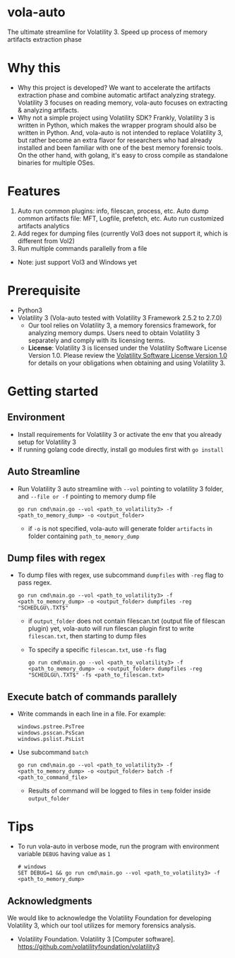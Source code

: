 # vola-auto
The ultimate streamline for Volatility 3. Speed up process of memory artifacts extraction phase

# Why this
- Why this project is developed? We want to accelerate the artifacts extraction phase and combine automatic artifact analyzing strategy. Volatility 3 focuses on reading memory, vola-auto focuses on extracting & analyzing artifacts. 
- Why not a simple project using Volatility SDK? Frankly, Volatility 3 is written in Python, which makes the wrapper program should also be written in Python. And, vola-auto is not intended to replace Volatility 3, but rather become an extra flavor for researchers who had already installed and been familiar with one of the best memory forensic tools. On the other hand, with golang, it's easy to cross compile as standalone binaries for multiple OSes.

# Features
1. Auto run common plugins: info, filescan, process, etc. Auto dump common artifacts file: MFT, Logfile, prefetch, etc. Auto run customized artifacts analytics
2. Add regex for dumping files (currently Vol3 does not support it, which is different from Vol2)
3. Run multiple commands parallelly from a file

- Note: just support Vol3 and Windows yet

# Prerequisite
- Python3
- Volatility 3 (Vola-auto tested with Volatility 3 Framework 2.5.2 to 2.7.0)
    - Our tool relies on Volatility 3, a memory forensics framework, for analyzing memory dumps. Users need to obtain Volatility 3 separately and comply with its licensing terms.
    - **License**: Volatility 3 is licensed under the Volatility Software License Version 1.0. Please review the [Volatility Software License Version 1.0](https://www.volatilityfoundation.org/license/vsl-v1.0) for details on your obligations when obtaining and using Volatility 3.

# Getting started
## Environment
- Install requirements for Volatility 3 or activate the env that you already setup for Volatility 3
- If running golang code directly, install go modules first with `go install`

## Auto Streamline
- Run Volatility 3 auto streamline with `--vol` pointing to volatility 3 folder, and `--file or -f` pointing to memory dump file

    ```
    go run cmd\main.go --vol <path_to_volatility3> -f <path_to_memory_dump> -o <output_folder>
    ```

    - if `-o` is not specified, vola-auto will generate folder `artifacts` in folder containing `path_to_memory_dump`

## Dump files with regex
- To dump files with regex, use subcommand `dumpfiles` with `-reg` flag to pass regex.

    ```
    go run cmd\main.go --vol <path_to_volatility3> -f <path_to_memory_dump> -o <output_folder> dumpfiles -reg "SCHEDLGU\.TXT$"
    ```

    - if `output_folder` does not contain filescan.txt (output file of filescan plugin) yet, vola-auto will run filescan plugin first to write `filescan.txt`, then starting to dump files
    - To specify a specific `filescan.txt`, use `-fs` flag

        ```
        go run cmd\main.go --vol <path_to_volatility3> -f <path_to_memory_dump> -o <output_folder> dumpfiles -reg "SCHEDLGU\.TXT$" -fs <path_to_filescan.txt>
        ```

## Execute batch of commands parallely
- Write commands in each line in a file. For example:
    ```
    windows.pstree.PsTree
    windows.psscan.PsScan
    windows.pslist.PsList
    ```

- Use subcommand `batch`

    ```
    go run cmd\main.go --vol <path_to_volatility3> -f <path_to_memory_dump> -o <output_folder> batch -f <path_to_command_file>
    ```

    - Results of command will be logged to files in `temp` folder inside `output_folder`

# Tips
- To run vola-auto in verbose mode, run the program with environment variable `DEBUG` having value as `1`

    ```
    # windows
    SET DEBUG=1 && go run cmd\main.go --vol <path_to_volatility3> -f <path_to_memory_dump>
    ```

## Acknowledgments

We would like to acknowledge the Volatility Foundation for developing Volatility 3, which our tool utilizes for memory forensics analysis.
- Volatility Foundation. Volatility 3 [Computer software]. https://github.com/volatilityfoundation/volatility3
